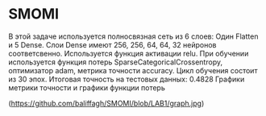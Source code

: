 # SMOMI
В этой задаче используется полносвязная сеть из 6 слоев:  Один Flatten и 5 Dense. Слои Dense имеют 256, 256, 64, 64, 32 нейронов соответсвенно. Используется функция активации relu. При обучении используется функция потерь SparseCategoricalCrossentropy, оптимизатор adam, метрика точности accuracy. Цикл обучения состоит из 30 эпох.
Итоговая точность на тестовых данных: 0.4828
Графики метрики точности и графики функции потерь 

(https://github.com/baliffagh/SMOMI/blob/LAB1/graph.jpg)
